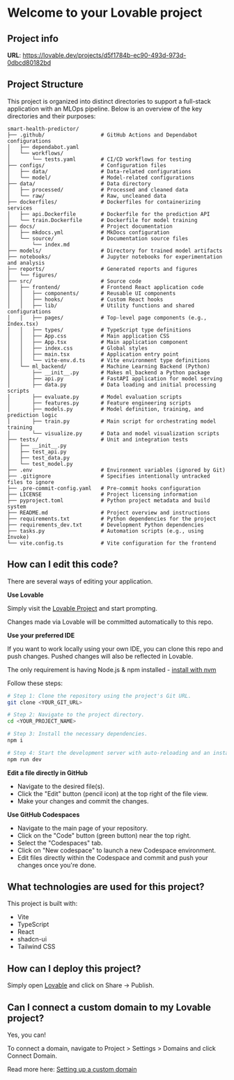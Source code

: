 # Welcome to your Lovable project

## Project info

**URL**: https://lovable.dev/projects/d5f1784b-ec90-493d-973d-0dbcd80182bd

## Project Structure

This project is organized into distinct directories to support a full-stack application with an MLOps pipeline. Below is an overview of the key directories and their purposes:

```
smart-health-predictor/
├── .github/                  # GitHub Actions and Dependabot configurations
│   ├── dependabot.yaml
│   └── workflows/
│       └── tests.yaml        # CI/CD workflows for testing
├── configs/                  # Configuration files
│   ├── data/                 # Data-related configurations
│   └── model/                # Model-related configurations
├── data/                     # Data directory
│   ├── processed/            # Processed and cleaned data
│   └── raw/                  # Raw, uncleaned data
├── dockerfiles/              # Dockerfiles for containerizing services
│   ├── api.Dockerfile        # Dockerfile for the prediction API
│   └── train.Dockerfile      # Dockerfile for model training
├── docs/                     # Project documentation
│   ├── mkdocs.yml            # MkDocs configuration
│   └── source/               # Documentation source files
│       └── index.md
├── models/                   # Directory for trained model artifacts
├── notebooks/                # Jupyter notebooks for experimentation and analysis
├── reports/                  # Generated reports and figures
│   └── figures/
├── src/                      # Source code
│   ├── frontend/             # Frontend React application code
│   │   ├── components/       # Reusable UI components
│   │   ├── hooks/            # Custom React hooks
│   │   ├── lib/              # Utility functions and shared configurations
│   │   ├── pages/            # Top-level page components (e.g., Index.tsx)
│   │   ├── types/            # TypeScript type definitions
│   │   ├── App.css           # Main application CSS
│   │   ├── App.tsx           # Main application component
│   │   ├── index.css         # Global styles
│   │   ├── main.tsx          # Application entry point
│   │   └── vite-env.d.ts     # Vite environment type definitions
│   └── ml_backend/           # Machine Learning Backend (Python)
│       ├── __init__.py       # Makes ml_backend a Python package
│       ├── api.py            # FastAPI application for model serving
│       ├── data.py           # Data loading and initial processing scripts
│       ├── evaluate.py       # Model evaluation scripts
│       ├── features.py       # Feature engineering scripts
│       ├── models.py         # Model definition, training, and prediction logic
│       ├── train.py          # Main script for orchestrating model training
│       └── visualize.py      # Data and model visualization scripts
├── tests/                    # Unit and integration tests
│   ├── __init__.py
│   ├── test_api.py
│   ├── test_data.py
│   └── test_model.py
├── .env                      # Environment variables (ignored by Git)
├── .gitignore                # Specifies intentionally untracked files to ignore
├── .pre-commit-config.yaml   # Pre-commit hooks configuration
├── LICENSE                   # Project licensing information
├── pyproject.toml            # Python project metadata and build system
├── README.md                 # Project overview and instructions
├── requirements.txt          # Python dependencies for the project
├── requirements_dev.txt      # Development Python dependencies
├── tasks.py                  # Automation scripts (e.g., using Invoke)
└── vite.config.ts            # Vite configuration for the frontend
```

## How can I edit this code?

There are several ways of editing your application.

**Use Lovable**

Simply visit the [Lovable Project](https://lovable.dev/projects/d5f1784b-ec90-493d-973d-0dbcd80182bd) and start prompting.

Changes made via Lovable will be committed automatically to this repo.

**Use your preferred IDE**

If you want to work locally using your own IDE, you can clone this repo and push changes. Pushed changes will also be reflected in Lovable.

The only requirement is having Node.js & npm installed - [install with nvm](https://github.com/nvm-sh/nvm#installing-and-updating)

Follow these steps:

```sh
# Step 1: Clone the repository using the project's Git URL.
git clone <YOUR_GIT_URL>

# Step 2: Navigate to the project directory.
cd <YOUR_PROJECT_NAME>

# Step 3: Install the necessary dependencies.
npm i

# Step 4: Start the development server with auto-reloading and an instant preview.
npm run dev
```

**Edit a file directly in GitHub**

- Navigate to the desired file(s).
- Click the "Edit" button (pencil icon) at the top right of the file view.
- Make your changes and commit the changes.

**Use GitHub Codespaces**

- Navigate to the main page of your repository.
- Click on the "Code" button (green button) near the top right.
- Select the "Codespaces" tab.
- Click on "New codespace" to launch a new Codespace environment.
- Edit files directly within the Codespace and commit and push your changes once you're done.

## What technologies are used for this project?

This project is built with:

- Vite
- TypeScript
- React
- shadcn-ui
- Tailwind CSS

## How can I deploy this project?

Simply open [Lovable](https://lovable.dev/projects/d5f1784b-ec90-493d-973d-0dbcd80182bd) and click on Share -> Publish.

## Can I connect a custom domain to my Lovable project?

Yes, you can!

To connect a domain, navigate to Project > Settings > Domains and click Connect Domain.

Read more here: [Setting up a custom domain](https://docs.lovable.dev/tips-tricks/custom-domain#step-by-step-guide)
